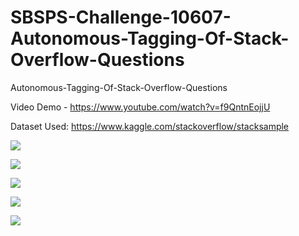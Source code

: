 # SBSPS-Challenge-10607-Autonomous-Tagging-Of-Stack-Overflow-Questions
Autonomous-Tagging-Of-Stack-Overflow-Questions

Video Demo - https://www.youtube.com/watch?v=f9QntnEojjU

Dataset Used: https://www.kaggle.com/stackoverflow/stacksample


![](https://github.com/shrigulhane100/stackoverflow-tagging/blob/main/Images/Screenshot%20(656).png)


![](https://github.com/shrigulhane100/stackoverflow-tagging/blob/main/Images/Screenshot%20(660).png)


![](https://github.com/shrigulhane100/stackoverflow-tagging/blob/main/Images/Screenshot%20(661).png)


![](https://github.com/shrigulhane100/stackoverflow-tagging/blob/main/Images/Screenshot%20(664).png)


![](https://github.com/shrigulhane100/stackoverflow-tagging/blob/main/Images/Screenshot%20(663).png)



